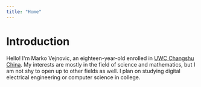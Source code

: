 ```yaml
---
title: "Home"
---
```


# Introduction
Hello! I'm Marko Vejnovic, an eighteen-year-old enrolled in [UWC Changshu China](http://www.uwcchina.org/en). My interests are mostly in the field of science and mathematics, but I am not shy to open up to other fields as well. I plan on studying digital electrical engineering or computer science in college.